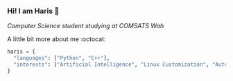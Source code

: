 ### Hi! I am Haris 👋

_Computer Science student studying at COMSATS Wah_

A little bit more about me :octocat:
```python
haris = {
  "languages": ["Python", "C++"],
  "interests": ["Artificial Intelligence", "Linux Customization", "Automation"],
}
```

